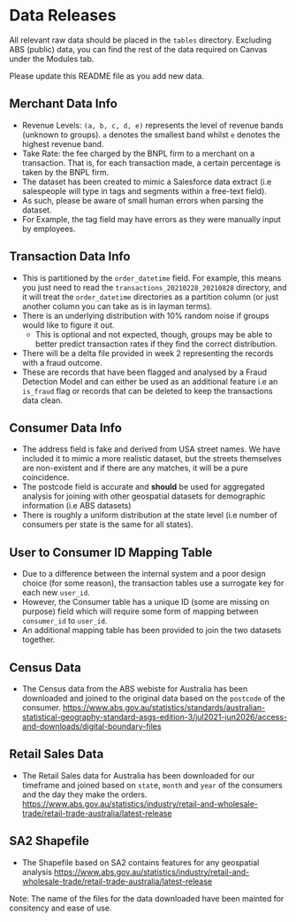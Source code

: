 # Data Releases
All relevant raw data should be placed in the `tables` directory. Excluding ABS (public) data, you can find the rest of the data required on Canvas under the Modules tab.

Please update this README file as you add new data.

## Merchant Data Info
- Revenue Levels: `(a, b, c, d, e)` represents the level of revenue bands (unknown to groups). `a` denotes the smallest band whilst `e` denotes the highest revenue band.
- Take Rate: the fee charged by the BNPL firm to a merchant on a transaction. That is, for each transaction made, a certain percentage is taken by the BNPL firm.
- The dataset has been created to mimic a Salesforce data extract (i.e salespeople will type in tags and segments within a free-text field).
- As such, please be aware of small human errors when parsing the dataset.
- For Example, the tag field may have errors as they were manually input by employees.

## Transaction Data Info
- This is partitioned by the `order_datetime` field. For example, this means you just need to read the `transactions_20210228_20210828` directory, and it will treat the `order_datetime` directories as a partition column (or just another column you can take as is in layman terms).
- There is an underlying distribution with 10% random noise if groups would like to figure it out.
    - This is optional and not expected, though, groups may be able to better predict transaction rates if they find the correct distribution.
- There will be a delta file provided in week 2 representing the records with a fraud outcome.
- These are records that have been flagged and analysed by a Fraud Detection Model and can either be used as an additional feature i.e an `is_fraud` flag or records that can be deleted to keep the transactions data clean.


## Consumer Data Info
- The address field is fake and derived from USA street names. We have included it to mimic a more realistic dataset, but the streets themselves are non-existent and if there are any matches, it will be a pure coincidence.
- The postcode field is accurate and **should** be used for aggregated analysis for joining with other geospatial datasets for demographic information (i.e ABS datasets)
- There is roughly a uniform distribution at the state level (i.e number of consumers per state is the same for all states).

## User to Consumer ID Mapping Table
- Due to a difference between the internal system and a poor design choice (for some reason), the transaction tables use a surrogate key for each new `user_id`.
- However, the Consumer table has a unique ID (some are missing on purpose) field which will require some form of mapping between `consumer_id` to `user_id`.
- An additional mapping table has been provided to join the two datasets together.


## Census Data
- The Census data from the ABS webiste for Australia has been downloaded and joined to the original data based on the `postcode` of the consumer.
https://www.abs.gov.au/statistics/standards/australian-statistical-geography-standard-asgs-edition-3/jul2021-jun2026/access-and-downloads/digital-boundary-files

## Retail Sales Data
- The Retail Sales data for Australia has been downloaded for our timeframe and joined based on `stat`e, `month` and `year` of the consumers and the day they make the orders.
https://www.abs.gov.au/statistics/industry/retail-and-wholesale-trade/retail-trade-australia/latest-release

## SA2 Shapefile
- The Shapefile based on SA2 contains features for any geospatial analysis 
https://www.abs.gov.au/statistics/industry/retail-and-wholesale-trade/retail-trade-australia/latest-release

Note: The name of the files for the data downloaded have been mainted for consitency and ease of use. 
